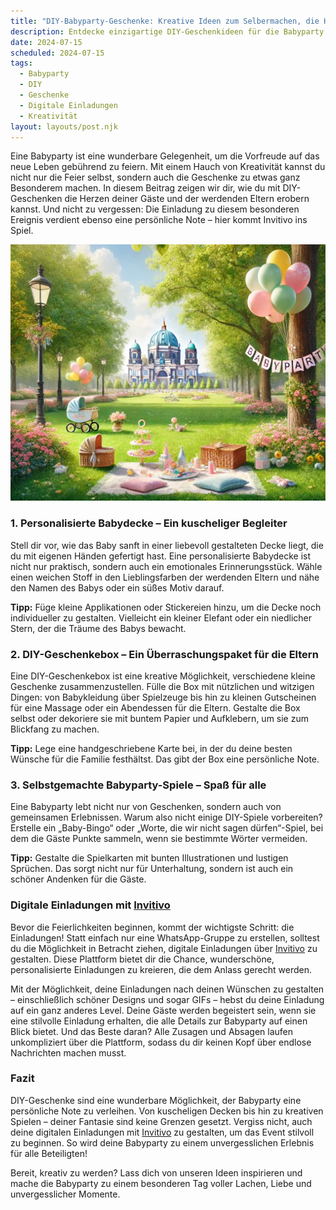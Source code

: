 ```yaml
---
title: "DIY-Babyparty-Geschenke: Kreative Ideen zum Selbermachen, die Herzen erobern"
description: Entdecke einzigartige DIY-Geschenkideen für die Babyparty und erfahre, wie du persönliche digitale Einladungen mit Invitivo gestalten kannst.
date: 2024-07-15
scheduled: 2024-07-15
tags:
  - Babyparty
  - DIY
  - Geschenke
  - Digitale Einladungen
  - Kreativität
layout: layouts/post.njk
---
```


Eine Babyparty ist eine wunderbare Gelegenheit, um die Vorfreude auf das neue Leben gebührend zu feiern. Mit einem Hauch von Kreativität kannst du nicht nur die Feier selbst, sondern auch die Geschenke zu etwas ganz Besonderem machen. In diesem Beitrag zeigen wir dir, wie du mit DIY-Geschenken die Herzen deiner Gäste und der werdenden Eltern erobern kannst. Und nicht zu vergessen: Die Einladung zu diesem besonderen Ereignis verdient ebenso eine persönliche Note – hier kommt Invitivo ins Spiel.

![DIY-Babyparty-Geschenke](/img/picnic-park.webp)

### 1. **Personalisierte Babydecke – Ein kuscheliger Begleiter**

Stell dir vor, wie das Baby sanft in einer liebevoll gestalteten Decke liegt, die du mit eigenen Händen gefertigt hast. Eine personalisierte Babydecke ist nicht nur praktisch, sondern auch ein emotionales Erinnerungsstück. Wähle einen weichen Stoff in den Lieblingsfarben der werdenden Eltern und nähe den Namen des Babys oder ein süßes Motiv darauf.

**Tipp:** Füge kleine Applikationen oder Stickereien hinzu, um die Decke noch individueller zu gestalten. Vielleicht ein kleiner Elefant oder ein niedlicher Stern, der die Träume des Babys bewacht.

### 2. **DIY-Geschenkebox – Ein Überraschungspaket für die Eltern**

Eine DIY-Geschenkebox ist eine kreative Möglichkeit, verschiedene kleine Geschenke zusammenzustellen. Fülle die Box mit nützlichen und witzigen Dingen: von Babykleidung über Spielzeuge bis hin zu kleinen Gutscheinen für eine Massage oder ein Abendessen für die Eltern. Gestalte die Box selbst oder dekoriere sie mit buntem Papier und Aufklebern, um sie zum Blickfang zu machen.

**Tipp:** Lege eine handgeschriebene Karte bei, in der du deine besten Wünsche für die Familie festhältst. Das gibt der Box eine persönliche Note.

### 3. **Selbstgemachte Babyparty-Spiele – Spaß für alle**

Eine Babyparty lebt nicht nur von Geschenken, sondern auch von gemeinsamen Erlebnissen. Warum also nicht einige DIY-Spiele vorbereiten? Erstelle ein „Baby-Bingo“ oder „Worte, die wir nicht sagen dürfen“-Spiel, bei dem die Gäste Punkte sammeln, wenn sie bestimmte Wörter vermeiden.

**Tipp:** Gestalte die Spielkarten mit bunten Illustrationen und lustigen Sprüchen. Das sorgt nicht nur für Unterhaltung, sondern ist auch ein schöner Andenken für die Gäste.

### **Digitale Einladungen mit [Invitivo](https://invitivo.com/create)**

Bevor die Feierlichkeiten beginnen, kommt der wichtigste Schritt: die Einladungen! Statt einfach nur eine WhatsApp-Gruppe zu erstellen, solltest du die Möglichkeit in Betracht ziehen, digitale Einladungen über [Invitivo](https://invitivo.com/) zu gestalten. Diese Plattform bietet dir die Chance, wunderschöne, personalisierte Einladungen zu kreieren, die dem Anlass gerecht werden.

Mit der Möglichkeit, deine Einladungen nach deinen Wünschen zu gestalten – einschließlich schöner Designs und sogar GIFs – hebst du deine Einladung auf ein ganz anderes Level. Deine Gäste werden begeistert sein, wenn sie eine stilvolle Einladung erhalten, die alle Details zur Babyparty auf einen Blick bietet. Und das Beste daran? Alle Zusagen und Absagen laufen unkompliziert über die Plattform, sodass du dir keinen Kopf über endlose Nachrichten machen musst.

### **Fazit**

DIY-Geschenke sind eine wunderbare Möglichkeit, der Babyparty eine persönliche Note zu verleihen. Von kuscheligen Decken bis hin zu kreativen Spielen – deiner Fantasie sind keine Grenzen gesetzt. Vergiss nicht, auch deine digitalen Einladungen mit [Invitivo](https://invitivo.com/) zu gestalten, um das Event stilvoll zu beginnen. So wird deine Babyparty zu einem unvergesslichen Erlebnis für alle Beteiligten!

Bereit, kreativ zu werden? Lass dich von unseren Ideen inspirieren und mache die Babyparty zu einem besonderen Tag voller Lachen, Liebe und unvergesslicher Momente.
